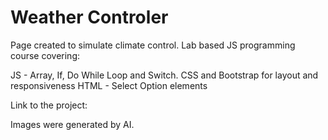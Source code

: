 # Weather Controler
 
Page created to simulate climate control.
Lab based JS programming course covering:

JS - Array, If, Do While Loop and Switch.
CSS and Bootstrap for layout and responsiveness
HTML - Select Option elements

Link to the project:

Images were generated by AI.
